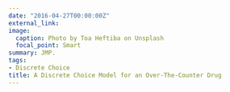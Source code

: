```yaml
---
date: "2016-04-27T00:00:00Z"
external_link: 
image:
  caption: Photo by Toa Heftiba on Unsplash
  focal_point: Smart
summary: JMP.
tags:
- Discrete Choice
title: A Discrete Choice Model for an Over-The-Counter Drug
---
```


